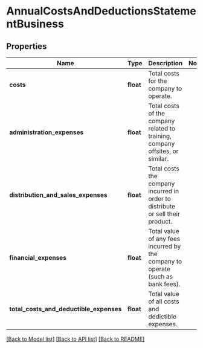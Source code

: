 # AnnualCostsAndDeductionsStatementBusiness

## Properties
Name | Type | Description | Notes
------------ | ------------- | ------------- | -------------
**costs** | **float** | Total costs for the company to operate. | 
**administration_expenses** | **float** | Total costs of the company related to training, company offsites, or similar. | 
**distribution_and_sales_expenses** | **float** | Total costs the company incurred in order to distribute or sell their product. | 
**financial_expenses** | **float** | Total value of any fees incurred by the company to operate (such as bank fees). | 
**total_costs_and_deductible_expenses** | **float** | Total value of all costs and dedictible expenses. | 

[[Back to Model list]](../../README.md#documentation-for-models) [[Back to API list]](../../README.md#documentation-for-api-endpoints) [[Back to README]](../../README.md)

